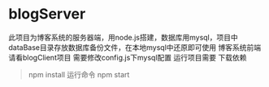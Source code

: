 # blogServer
此项目为博客系统的服务器端，用node.js搭建，数据库用mysql，项目中dataBase目录存放数据库备份文件，在本地mysql中还原即可使用
博客系统前端请看blogClient项目
需要修改config.js下mysql配置
运行项目需要
下载依赖
> npm install
运行命令
> npm start
